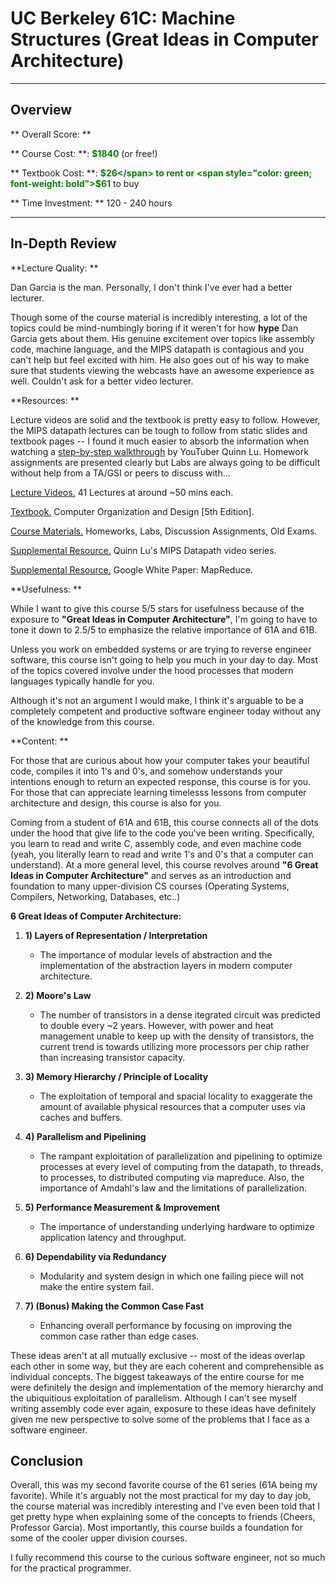 UC Berkeley 61C: Machine Structures (Great Ideas in Computer Architecture)
===
---

Overview
---

** Overall Score: **
<span style="color: orange">
<i class="fa fa-star"></i>
<i class="fa fa-star"></i>
<i class="fa fa-star"></i>
<i class="fa fa-star"></i>
<i class="fa fa-star-o"></i>
</span>

** Course Cost: **: <span style="color: green; font-weight: bold">$1840</span> (or free!)

** Textbook Cost: **: <span style="color: green; font-weight: bold">$26</span> to rent or <span style="color: green; font-weight: bold">$61</span> to buy

** Time Investment: ** 120 - 240 hours

<hr>

In-Depth Review
---

**Lecture Quality: **
<span style="color: orange">
<i class="fa fa-star"></i>
<i class="fa fa-star"></i>
<i class="fa fa-star"></i>
<i class="fa fa-star"></i>
<i class="fa fa-star"></i>
</span>

Dan Garcia is the man. Personally, I don't think I've ever had a better lecturer.

Though some of the course material is incredibly interesting, a lot of the topics could be mind-numbingly boring if it weren't for how **hype** Dan Garcia gets about them. His genuine excitement over topics like assembly code, machine language, and the MIPS datapath is contagious and you can't help but feel excited with him. He also goes out of his way to make sure that students viewing the webcasts have an awesome experience as well. Couldn't ask for a better video lecturer.

**Resources: **
<span style="color: orange">
<i class="fa fa-star"></i>
<i class="fa fa-star"></i>
<i class="fa fa-star"></i>
<i class="fa fa-star"></i>
<i class="fa fa-star-o"></i>
</span>

Lecture videos are solid and the textbook is pretty easy to follow. However, the MIPS datapath lectures can be tough to follow from static slides and textbook pages -- I found it much easier to absorb the information when watching a <a href="https://www.youtube.com/channel/UCVu4ukOL3_j1PNZ2DLbVIZw">step-by-step walkthrough</a> by YouTuber Quinn Lu. Homework assignments are presented clearly but Labs are always going to be difficult without help from a TA/GSI or peers to discuss with...

<a href="https://www.youtube.com/watch?v=flQuXQQaYE8&list=PL-XXv-cvA_iDHtKXLFJbDG-i6L9oDr5X9&index=1">Lecture Videos.</a> 41 Lectures at around ~50 mins each.

<a href="http://www.amazon.com/Computer-Organization-Design-Fifth-Architecture/dp/0124077269/">Textbook.</a> Computer Organization and Design [5th Edition].

<a href="http://inst.eecs.berkeley.edu/~cs61c/fa14/">Course Materials.</a> Homeworks, Labs, Discussion Assignments, Old Exams.

<a href="https://www.youtube.com/watch?v=fStN4Mc2yKU&index=1&list=PLPXsMt57rLthe1kihStAdRgGdj3IZ7WHe">Supplemental Resource.</a> Quinn Lu's MIPS Datapath video series.

<a href="http://research.google.com/archive/mapreduce.html">Supplemental Resource.</a> Google White Paper: MapReduce.

**Usefulness: **
<span style="color: orange">
<i class="fa fa-star"></i>
<i class="fa fa-star"></i>
<i class="fa fa-star-half-full"></i>
<i class="fa fa-star-o"></i>
<i class="fa fa-star-o"></i>
</span>

While I want to give this course 5/5 stars for usefulness because of the exposure to **"Great Ideas in Computer Architecture"**, I'm going to have to tone it down to 2.5/5 to emphasize the relative importance of 61A and 61B.

Unless you work on embedded systems or are trying to reverse engineer software, this course isn't going to help you much in your day to day. Most of the topics covered involve under the hood processes that modern languages typically handle for you. 

Although it's not an argument I would make, I think it's arguable to be a completely competent and productive software engineer today without any of the knowledge from this course.

**Content: **
<span style="color: orange">
<i class="fa fa-star"></i>
<i class="fa fa-star"></i>
<i class="fa fa-star"></i>
<i class="fa fa-star"></i>
<i class="fa fa-star"></i>
</span>

For those that are curious about how your computer takes your beautiful code, compiles it into 1's and 0's, and somehow understands your intentions enough to return an expected response, this course is for you. For those that can appreciate learning timelesss lessons from computer architecture and design, this course is also for you.

Coming from a student of 61A and 61B, this course connects all of the dots under the hood that give life to the code you've been writing. Specifically, you learn to read and write C, assembly code, and even machine code (yeah, you literally learn to read and write 1's and 0's that a computer can understand). At a more general level, this course revolves around **"6 Great Ideas in Computer Architecture"** and serves as an introduction and foundation to many upper-division CS courses (Operating Systems, Compilers, Networking, Databases, etc..)

**6 Great Ideas of Computer Architecture:**

1.  **1) Layers of Representation / Interpretation**
    -  The importance of modular levels of abstraction and the implementation of the abstraction layers in modern computer architecture.

2.  **2) Moore's Law**
    -  The number of transistors in a dense itegrated circuit was predicted to double every ~2 years. However, with power and heat management unable to keep up with the density of transistors, the current trend is towards utilizing more processors per chip rather than increasing transistor capacity.

3.  **3) Memory Hierarchy / Principle of Locality**
    - The exploitation of temporal and spacial locality to exaggerate the amount of available physical resources that a computer uses via caches and buffers.

4.  **4) Parallelism and Pipelining**
    - The rampant exploitation of parallelization and pipelining to optimize processes at every level of computing from the datapath, to threads, to processes, to distributed computing via mapreduce. Also, the importance of Amdahl's law and the limitations of parallelization.

5.  **5) Performance Measurement & Improvement**
    - The importance of understanding underlying hardware to optimize application latency and throughput.

6.  **6) Dependability via Redundancy**
    - Modularity and system design in which one failing piece will not make the entire system fail.

7.  **7) (Bonus) Making the Common Case Fast**
    - Enhancing overall performance by focusing on improving the common case rather than edge cases.

These ideas aren't at all mutually exclusive -- most of the ideas overlap each other in some way, but they are each coherent and comprehensible as individual concepts. The biggest takeaways of the entire course for me were definitely the design and implementation of the memory hierarchy and the ubiquitious exploitation of parallelism. Although I can't see myself writing assembly code ever again, exposure to these ideas have definitely given me new perspective to solve some of the problems that I face as a software engineer. 

**Conclusion**
---
Overall, this was my second favorite course of the 61 series (61A being my favorite). While it's arguably not the most practical for my day to day job, the course material was incredibly interesting and I've even been told that I get pretty hype when explaining some of the concepts to friends (Cheers, Professor Garcia). Most importantly, this course builds a foundation for some of the cooler upper division courses.

I fully recommend this course to the curious software engineer, not so much for the practical programmer.
